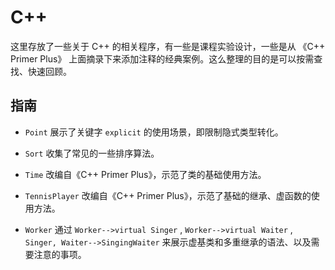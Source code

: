 # C++

这里存放了一些关于 C++ 的相关程序，有一些是课程实验设计，一些是从 《C++ Primer Plus》 上面摘录下来添加注释的经典案例。这么整理的目的是可以按需查找、快速回顾。

## 指南

- `Point` 展示了关键字 `explicit` 的使用场景，即限制隐式类型转化。
- `Sort` 收集了常见的一些排序算法。
- `Time` 改编自《C++ Primer Plus》，示范了类的基础使用方法。
- `TennisPlayer` 改编自《C++ Primer Plus》，示范了基础的继承、虚函数的使用方法。

- `Worker` 通过 `Worker-->virtual Singer` , `Worker-->virtual Waiter` , `Singer, Waiter-->SingingWaiter` 来展示虚基类和多重继承的语法、以及需要注意的事项。
